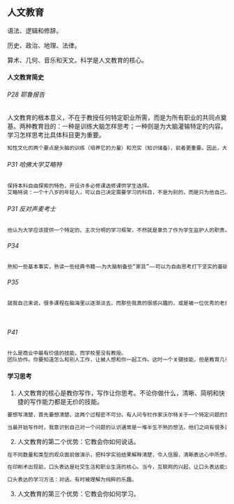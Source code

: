 ## 人文教育

语法、逻辑和修辞。 

历史、政治、地理、法律。

算术、几何、音乐和天文。科学是人文教育的核心。

#### 人文教育简史

###### P28 耶鲁报告

人文教育的根本意义，不在于教授任何特定职业所需，而是为所有职业的共同点奠基。两种教育目的：一种是训练大脑怎样思考；一种则是为大脑灌输特定的内容。学习怎样思考比具体科目更为重要。

```tex
知性文化的两个要点是头脑的训练（培养它的力量）和充实（知识储备），前者更重要。因此，大学课程的主要目的乃是每天以严格的手段锻炼学生的心智。所有课程的设计，教学的方法都应该围绕着一个共同的目的，就是怎样才能最好地传授注意力高度集中的艺术，怎样有序的思考，怎么分析事物，怎么明辨是非，怎么组织论据，怎么平衡各方面的意见，怎么唤醒、提升和控制想象力，怎么安排记忆，怎么激励和引导自己的天分。
```

###### P31 哈佛大学艾略特

```tex
保持本科自由探索的特色，开设许多必修课选修课供学生选择。
艾略特说：一个十八岁的年轻人，可以自己决定需要学习的科目，不是为别的，而是只为他自己。这个决定将胜过任何校方决定，或是任何不知道他根底和前世今生的智者所作出的决定。
```

###### P31 反对声麦考士

```tex
他认为大学应该提供一个特定的、主次分明的学习框架，不然就是辜负了作为学生监护人的职责。
```

###### P34

```tex
熟知一些基本事实，熟读一些经典书籍——为大脑制备些“家具”——可以为自由思考打下坚实的基础。
```

###### P35

```tex
就我自己来说，很多课程在脑海里以逐渐淡去，而那些我真的很感兴趣的，或是被一位优秀的老师所感染的课程则始终铭记在心。说到底，想要了解一个问题，可以看书，可以直接谷歌。真正难以做到的，是学会用批判的眼光来阅读、分析数据、陈述自己的想法。最重要的，是要学会享受知性冒险，把思考作为家常便饭。人                                                                                 
```

​       

 ###### P41 

```tex
什么是商业中最有价值的技能，而学校里没有教授。
团队协作。你要知道怎么和别人工作，让被人想和你一起工作。这时一个关键技能，但是教育几乎完全是关于自己怎么干好一件事。
```



#### 学习思考

1. 人文教育的核心是教你写作，写作让你思考。不论你做什么，清晰、简明和快捷的写作能力都是无价的技能。

```tex
要想写清楚，首先要想清楚。这两个过程密不可分。有人问专栏作家沃尔特关于一个特定问题的意见，他回答说：“我不知道。我还没写呢。”

当最开始写作时，我意识到自己对一个问题的认识通常是一堆半生不熟的想法，他们之间有很多逻辑上的空缺。正是写作本身让这些概念获得秩序。写作一篇文章的初稿本身就是一种求知过程：了解我对这个问题的认识，发现我的想法之间的逻辑关联，看我的结论是否基于事实。不管你是谁，写作让你在现有的想法里去芜存青，提供秩序和清晰的表达。

```

2. 人文教育的第二个优势：它教会你如何说话。

```tex
在不同数量和类型的观众面前做演示，把科学实验结果解释清楚，令人信服，清晰表达心中所想，这不是说不论时间场合想说什么就说什么，而是学会了解自己的想法，过滤掉不成熟的念头，然后以某种逻辑顺序来向外界展示你的思维。

在印刷术出现前，口头表达是社交生活和职业生涯的核心。当今，互联网的兴起，让口头表达能力变得更为关键。不论想法有多好，你要能说服大家为这个目标努力才行，这时再看，能够清晰表达自己的思想无疑是一个巨大的资产。

口头表达的学习方法：对话。有时被理解为纯粹的乐趣。
```



3. 人文教育的第三个优势：它教会你如何学习。

```tex
```


